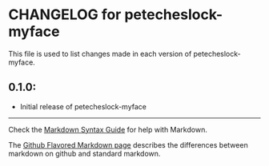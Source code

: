 # CHANGELOG for petecheslock-myface

This file is used to list changes made in each version of petecheslock-myface.

## 0.1.0:

* Initial release of petecheslock-myface

- - -
Check the [Markdown Syntax Guide](http://daringfireball.net/projects/markdown/syntax) for help with Markdown.

The [Github Flavored Markdown page](http://github.github.com/github-flavored-markdown/) describes the differences between markdown on github and standard markdown.

